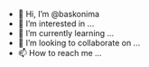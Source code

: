 - 👋 Hi, I’m @baskonima
- 👀 I’m interested in ...
- 🌱 I’m currently learning ...
- 💞️ I’m looking to collaborate on ...
- 📫 How to reach me ...

<!---
baskonima/baskonima is a ✨ special ✨ repository because its `README.md` (this file) appears on your GitHub profile.
You can click the Preview link to take a look at your changes.
--->

